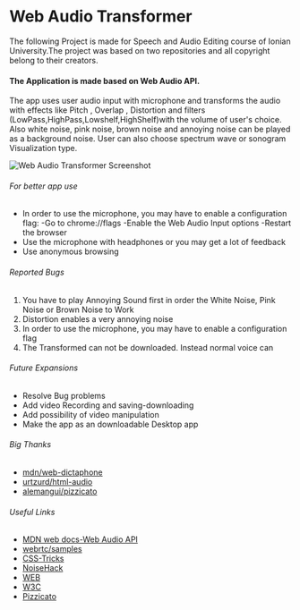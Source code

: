 # Web Audio Transformer

The following Project is made for Speech and Audio Editing course of Ionian University.The project was based on
two repositories and all copyright belong to their creators.

#### The Application is made based on Web Audio API.

The app uses user audio input with microphone and transforms the audio with effects like Pitch , Overlap , Distortion and filters (LowPass,HighPass,Lowshelf,HighShelf)with the volume of user's choice. Also white noise, pink noise, brown noise and annoying noise can be played as a background noise. User can also choose spectrum wave or sonogram Visualization type.

![Web Audio Transformer Screenshot](https://user-images.githubusercontent.com/22657181/58386282-f085c080-8005-11e9-8896-f32b027ce866.png "Screenshot of the Web Audio API app")

###### For better app use

- In order to use the microphone, you may have to enable a configuration flag:
    -Go to chrome://flags
    -Enable the Web Audio Input options
    -Restart the browser
- Use the microphone with headphones or you may get a lot of feedback
- Use anonymous browsing

###### Reported Bugs

1. You have to play Annoying Sound first in order the White Noise, Pink Noise or Brown Noise to Work
2. Distortion enables a very annoying noise
3. In order to use the microphone, you may have to enable a configuration flag
4. The Transformed can not be downloaded. Instead normal voice can

###### Future Expansions

- Resolve Bug problems
- Add video Recording and saving-downloading
- Add possibility of video manipulation
- Make the app as an downloadable Desktop app

###### Big Thanks

- [mdn/web-dictaphone](https://github.com/mdn/web-dictaphone)
- [urtzurd/html-audio](https://github.com/urtzurd/html-audio)
- [alemangui/pizzicato](https://github.com/alemangui/pizzicato)

###### Useful Links

- [MDN web docs-Web Audio API](https://developer.mozilla.org/en-US/docs/Web/API/Web_Audio_API)
- [webrtc/samples](https://github.com/webrtc/samples/tree/gh-pages/src/content/getusermedia/record)
- [CSS-Tricks](https://css-tricks.com/introduction-web-audio-api/)
- [NoiseHack](https://noisehack.com/generate-noise-web-audio-api/)
- [WEB](https://developers.google.com/web/updates/2016/01/mediarecorder)
- [W3C](https://w3c.github.io/mediacapture-record/MediaRecorder.html)
- [Pizzicato](https://alemangui.github.io/pizzicato/)
